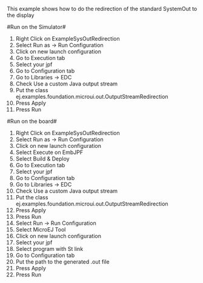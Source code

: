 This example shows how to do the redirection of the standard SystemOut to the display

#Run on the Simulator#
1. Right Click on ExampleSysOutRedirection
2. Select Run as -> Run Configuration 
3. Click on new launch configuration
4. Go to Execution tab
5. Select your jpf 
6. Go to Configuration tab
7. Go to Libraries -> EDC
8. Check Use a custom Java output stream
9. Put the class ej.examples.foundation.microui.out.OutputStreamRedirection
10. Press Apply
11. Press Run

#Run on the board#
1. Right Click on ExampleSysOutRedirection
2. Select Run as -> Run Configuration 
3. Click on new launch configuration
4. Select Execute on EmbJPF
5. Select Build & Deploy
6. Go to Execution tab
7. Select your jpf 
6. Go to Configuration tab
7. Go to Libraries -> EDC
8. Check Use a custom Java output stream
9. Put the class ej.examples.foundation.microui.out.OutputStreamRedirection
15. Press Apply
16. Press Run
17. Select Run -> Run Configuration
18. Select MicroEJ Tool
19. Click on new launch configuration
20. Select your jpf 
21. Select program with St link
22. Go to Configuration tab
23. Put the path to the generated .out file
24. Press Apply
25. Press Run

